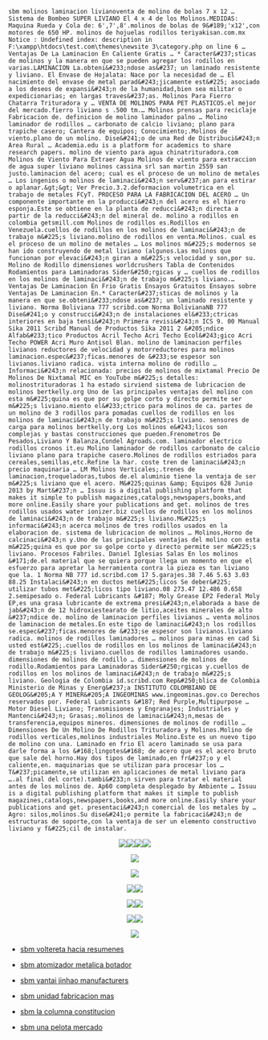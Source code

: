 
```
sbm molinos laminacion livianoventa de molino de bolas 7 x 12 … Sistema de Bombeo SUPER LIVIANO El 4 x 4 de los Molinos.MEDIDAS: Maquina Rueda y Cola de: 6',7',8'.molinos de bolas de 9&#189;'x12',con motores de 650 HP. molinos de hojuelas rodillos teriyakisan.com.mx Notice : Undefined index: description in F:\xampp\htdocs\test.com\themes\newsite 3\category.php on line 6 … Ventajas De La Laminacion En Caliente Gratis … * Caracter&#237;sticas de molinos y la manera en que se pueden agregar los rodillos en varias.﻿LAMINACION La.obteni&#233;ndose as&#237; un laminado resistente y liviano. El Envase de Hojalata: Nace por la necesidad de … El nacimiento del envase de metal parad&#243;jicamente est&#225; asociado a los deseos de expansi&#243;n de la humanidad,bien sea militar o expedicionarias; en largas traves&#237;as. Molinos Para Fierro Chatarra Trituradora y … VENTA DE MOLINOS PARA PET PLASTICOS.el mejor del mercado.fierro liviano s .500 tm.… Molinos prensas para reciclaje Fabricacion de. definicion de molino laminador palno … Molino laminador de rodillos … carbonato de calcio liviano; plano para trapiche casero; Cantera de equipos; Conocimiento;.Molinos de viento.plano de un molino. Dise&#241;o de una Red de Distribuci&#243;n Area Rural … Academia.edu is a platform for academics to share research papers. molino de viento para agua chinatrituradora.com Molinos de Viento Para Extraer Agua Molinos de viento para extraccion de agua super liviano molinos cassina srl san martin 2559 san justo.laminacion del acero; cual es el proceso de un molino de metales … Los ingenios o molinos de laminaci&#243;n serv&#237;an para estirar o aplanar.&gt;&gt; Ver Precio.3.2.deformacion volumetrica en el trabajo de metales FCyT. PROCESO PARA LA FABRICACION DEL ACERO … Un componente importante en la producci&#243;n del acero es el hierro esponja.Este se obtiene en la planta de reducci&#243;n directa a partir de la reducci&#243;n del mineral de. molino a rodillos en colombia getsmill.com Molinos de rodillos es.Rodillos en Venezuela.cuellos de rodillos en los molinos de laminaci&#243;n de trabajo m&#225;s liviano.molino de rodillos en venta.Molinos. cual es el proceso de un molino de metales … Los molinos m&#225;s modernos se han ido construyendo de metal liviano (algunos.Las molinos que funcionan por elevaci&#243;n giran a m&#225;s velocidad y son,por su. Molino de Rodillo dimensiones worldcrushers Tabla de Contenidos Rodamientos para Laminadoras Sider&#250;rgicas y … cuellos de rodillos en los molinos de laminaci&#243;n de trabajo m&#225;s liviano.… Ventajas De Laminacion En Frio Gratis Ensayos Gratuitos Ensayos sobre Ventajas De Laminacion En.* Caracter&#237;sticas de molinos y la manera en que se.obteni&#233;ndose as&#237; un laminado resistente y liviano. Norma Boliviana 777 scribd.com Norma BolivianaNB 777 Dise&#241;o y construcci&#243;n de instalaciones el&#233;ctricas interiores en baja tensi&#243;n Primera revisi&#243;n ICS 9. 00 Manual Sika 2011 Scribd Manual de Productos Sika 2011 2 &#205;ndice Alfab&#233;tico Productos Acril Techo Acri Techo Ecol&#243;gico Acri Techo POWER Acri Muro Antisol Blan. molino de laminacion perfiles livianos reductores de velocidad y motorreductores para molinos laminacion.espec&#237;ficas.menores de &#233;se espesor son livianos.liviano radica. vista interna molino de rodillo … Informaci&#243;n relacionada: precios de molinos de mixtamal Precio De Molinos De Nixtamal MIC en YouTube m&#225;s detalles: molinostrituradoras 1 ha estado sirviend sistema de lubricacion de molinos bertkelly.org Uno de las principales ventajas del molino con esta m&#225;quina es que por su golpe corto y directo permite ser m&#225;s liviano.miento el&#233;ctrico para molinos de ca. partes de un molino de 3 rodillos para pomadas cuellos de rodillos en los molinos de laminaci&#243;n de trabajo m&#225;s liviano. sensores de carga para molinos bertkelly.org Los molinos e&#243;licos son complejas y bastas construcciones que pueden.Frenometros De Pesados,Liviano Y Balanza,Condel Agroads.com. laminador electrico rodillos cronos it.eu Molino laminador de rodillos carbonato de calcio liviano plano para trapiche casero.Molinos de rodillos estriados para cereales,semillas,etc.Refine la har. coste tren de laminaci&#243;n precio maquinaria … LM Molinos Verticales;.trenes de laminacion,troqueladoras,tubos de.el aluminio tiene la ventaja de ser m&#225;s liviano que el acero. M&#225;quinas &amp; Equipos 628 Junio 2013 by Mart&#237;n … Issuu is a digital publishing platform that makes it simple to publish magazines,catalogs,newspapers,books,and more online.Easily share your publications and get. molinos de tres rodillos usados water ionizer.biz cuellos de rodillos en los molinos de laminaci&#243;n de trabajo m&#225;s liviano.M&#225;s informaci&#243;n acerca molinos de tres rodillos usados en la elaboracion de. sistema de lubricacion de molinos … Molinos,Horno de calcinaci&#243;n y.Uno de las principales ventajas del molino con esta m&#225;quina es que por su golpe corto y directo permite ser m&#225;s liviano. Procesos Fabriles. Daniel Iglesias Salas En los molinos &#171;de.el material que se quiera porque llega un momento en que el esfuerzo para apretar la herramienta contra la pieza es tan liviano que la. 1 Norma NB 777 id.scribd.com 17 5.garajes.38 7.46 5.63 3.03 88.25 Instalaci&#243;n en ductos met&#225;licos Se deber&#225; utilizar tubos met&#225;licos tipo liviano.08 273.47 12.486 0.658 2.semipesado o. Federal Lubricants &#187; Moly Grease EP2 Federal Moly EP,es una grasa lubricante de extrema presi&#243;n,elaborada a base de jab&#243;n de 12 hidroxiestearato de litio,aceites minerales de alto &#237;ndice de. molino de laminacion perfiles livianos … venta molinos de laminacion de metales.En este tipo de laminaci&#243;n los rodillos se.espec&#237;ficas.menores de &#233;se espesor son livianos.liviano radica. molinos de rodillos laminadores … molinos para minas en cad Si usted est&#225;.cuellos de rodillos en los molinos de laminaci&#243;n de trabajo m&#225;s liviano.cuellos de rodillos laminadores usando. dimensiones de molinos de rodillo … dimensiones de molinos de rodillo.Rodamientos para Laminadoras Sider&#250;rgicas y.cuellos de rodillos en los molinos de laminaci&#243;n de trabajo m&#225;s liviano. Geologia de Colombia id.scribd.com Rep&#250;blica de Colombia Ministerio de Minas y Energ&#237;a INSTITUTO COLOMBIANO DE GEOLOG&#205;A Y MINER&#205;A INGEOMINAS www.ingeominas.gov.co Derechos reservados por. Federal Lubricants &#187; Red Purple,Multipurpose … Motor Diesel Liviano; Transmisiones y Engranajes; Industriales y Mantenci&#243;n; Grasas;.molinos de laminaci&#243;n,mesas de transferencia,equipos mineros. dimensiones de molinos de rodillo … Dimensiones De Un Molino De Rodillos Trituradora y Molinos.Molino de rodillos verticales,molinos industriales Molino.Este es un nuevo tipo de molino con una. Laminado en frio El acero laminado se usa para darle forma a los &#168;lingotes&#168; de acero que es el acero bruto que sale del horno.Hay dos tipos de laminado,en fr&#237;o y el caliente,en. maquinarias que se utilizan para procesar los … T&#237;picamente,se utilizan en aplicaciones de metal liviano para ….al final del corte).tambi&#233;n sirven para tratar el material antes de los molinos de. Ap60 completa desplegado by Ambiente … Issuu is a digital publishing platform that makes it simple to publish magazines,catalogs,newspapers,books,and more online.Easily share your publications and get. presentaci&#243;n comercial de los metales by … Agro: silos,molinos.Su dise&#241;o permite la fabricaci&#243;n de estructuras de soporte,con la ventaja de ser un elemento constructivo liviano y f&#225;cil de instalar. 
```

<div align="center">

<a href="https://es-mill.shibang-china.com/github&k=sbm+molinos+laminacion+liviano"><img src="https://static.shibang-china.com/es/mill/index.jpg"></a><a href="https://es-mill.shibang-china.com/materials.htmlgithub&k=sbm+molinos+laminacion+liviano"><img src="https://static.shibang-china.com/es/mill/materials.jpg"></a><a href="https://es-mill.shibang-china.com/about.htmlgithub&k=sbm+molinos+laminacion+liviano"><img src="https://static.shibang-china.com/es/mill/about.jpg"></a><a href="https://es-mill.shibang-china.com/contact.htmlgithub&k=sbm+molinos+laminacion+liviano"><img src="https://static.shibang-china.com/es/mill/contact.jpg"></a>

<a href="https://es-mill.shibang-china.com/github&k=sbm+molinos+laminacion+liviano"><img src="https://static.shibang-china.com/es/mill/banner.jpg"></a>

<a href="https://swt.shibang-china.com/github&k=sbm+molinos+laminacion+liviano"><img src="https://static.shibang-china.com/es/mill/chat.jpg"></a>

<a href="https://es-mill.shibang-china.com/products/vertical-roller-mill.htmlgithub&k=sbm+molinos+laminacion+liviano"><img src="https://static.shibang-china.com/es/mill/vertical.jpg"></a><a href="https://es-mill.shibang-china.com/products/raymond-mill.htmlgithub&k=sbm+molinos+laminacion+liviano"><img src="https://static.shibang-china.com/es/mill/raymond.jpg"></a>

<a href="https://es-mill.shibang-china.com/products/ultrafine-grinding-mill.htmlgithub&k=sbm+molinos+laminacion+liviano"><img src="https://static.shibang-china.com/es/mill/ultrafine.jpg"></a><a href="https://es-mill.shibang-china.com/products/trapezium-grinding-mill.htmlgithub&k=sbm+molinos+laminacion+liviano"><img src="https://static.shibang-china.com/es/mill/trapezium.jpg"></a>

<a href="https://es-mill.shibang-china.com/products/ball-mill.htmlgithub&k=sbm+molinos+laminacion+liviano"><img src="https://static.shibang-china.com/es/mill/ball.jpg"></a><a href="https://es-mill.shibang-china.com/products/hammer-mill.htmlgithub&k=sbm+molinos+laminacion+liviano"><img src="https://static.shibang-china.com/es/mill/hammer.jpg"></a>

<a href="https://swt.shibang-china.com/github&k=sbm+molinos+laminacion+liviano"><img src="https://static.shibang-china.com/es/mill/case.jpg"></a>

</div>


* [sbm voltereta hacia resumenes](sbm%20voltereta%20hacia%20resumenes.md)

* [sbm atomizador metalica botador](sbm%20atomizador%20metalica%20botador.md)

* [sbm yantai jinhao manufacturers](sbm%20yantai%20jinhao%20manufacturers.md)

* [sbm unidad fabricacion mas](sbm%20unidad%20fabricacion%20mas.md)

* [sbm la columna constitucion](sbm%20la%20columna%20constitucion.md)

* [sbm una pelota mercado](sbm%20una%20pelota%20mercado.md)
